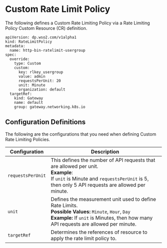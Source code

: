 # Custom Rate Limit Policy

The following defines a Custom Rate Limiting Policy via a Rate Limiting Policy Custom Resource (CR) definition.

```
apiVersion: dp.wso2.com/v1alpha1
kind: RateLimitPolicy
metadata:
  name: http-bin-ratelimit-usergroup
spec:
  override:
    type: Custom
    custom:
      key: rlkey_usergroup
      value: admin
      requestsPerUnit: 20
      unit: Minute
      organization: default
  targetRef:
    kind: Gateway
    name: default
    group: gateway.networking.k8s.io
```

## Configuration Definitions

The following are the configurations that you need when defining Custom Rate Limiting Policies.

<table>
<thead>
  <tr>
    <th><b>Configuration</b></th>
    <th><b>Description</b></th>
  </
</thead>
<tbody>
  <tr>
    <td><code>requestsPerUnit</code></td>
    <td>This defines the number of API requests that are allowed per unit.<br><b>Example</b>:<br> If <code>unit</code> is Minute and <code>requestsPerUnit</code> is 5, then only 5 API requests are allowed per minute.</td>
  </tr>
  <tr>
    <td><code>unit</code></td>
    <td>Defines the measurement unit used to define Rate Limits.<br><b>Possible Values:</b> <code>Minute</code>, <code>Hour</code>, <code>Day</code><br><b>Example:</b> If <code>unit</code> is Minutes, then how many API requests are allowed per minute.</td>
  </tr>
  <tr>
    <td><code>targetRef</code></td>
    <td>Determines the references of resource to apply the rate limit policy to.</td>
  </tr>
</tbody>
</table>